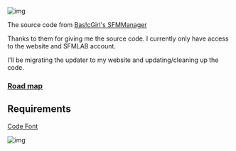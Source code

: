 ![img](https://a.safe.moe/qKkKW.png)


The source code from [Bas!cGirl's SFMManager](https://sfmlab.com/item/1297/)

Thanks to them for giving me the source code.
I currently only have access to the website and SFMLAB account.

I'll be migrating the updater to my website and updating/cleaning up the code.

### [Road map](https://trello.com/b/wMNrZIJ4/sfmm)

## Requirements 
[Code Font](https://www.dafont.com/code.font)

![img](https://a.safe.moe/q7Ch2.png)
